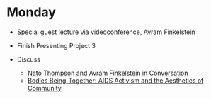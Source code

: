 # Monday

+ Special guest lecture via videoconference, Avram Finkelstein
+ Finish Presenting Project 3

+ Discuss
  + [Nato Thompson and Avram Finkelstein in Conversation](http://www.artnews.com/2017/12/19/artnews-accord-nato-thompson-avram-finkelstein-conversation/)
  + [Bodies Being-Together: AIDS Activism and the Aesthetics of Community](http://sites.uci.edu/transscripts/files/2014/10/2013_03_07.pdf)
